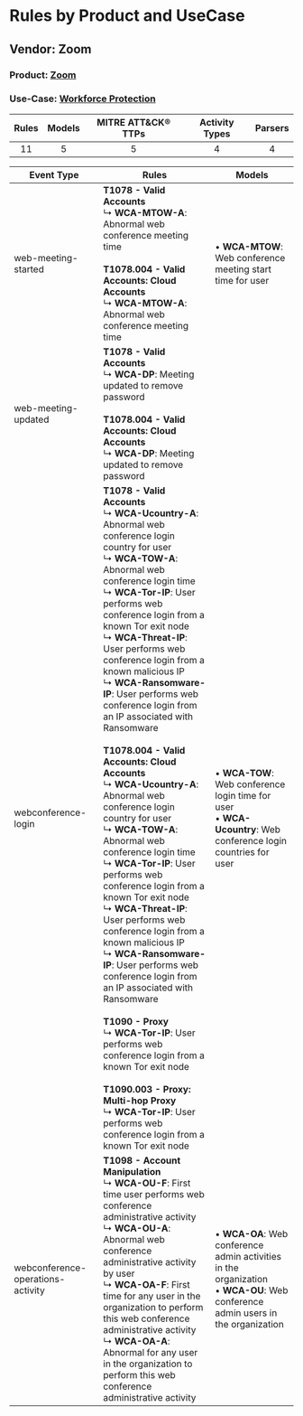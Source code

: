 Rules by Product and UseCase
============================
Vendor: Zoom
------------
### Product: [Zoom](../ds_zoom_zoom.md)
### Use-Case: [Workforce Protection](../../../../UseCases/uc_workforce_protection.md)

| Rules | Models | MITRE ATT&CK® TTPs | Activity Types | Parsers |
|:-----:|:------:|:------------------:|:--------------:|:-------:|
|  11   |   5    |         5          |       4        |    4    |

| Event Type    | Rules    | Models    |
| ---- | ---- | ---- |
| web-meeting-started    | <b>T1078 - Valid Accounts</b><br> ↳ <b>WCA-MTOW-A</b>: Abnormal web conference meeting time<br><br><b>T1078.004 - Valid Accounts: Cloud Accounts</b><br> ↳ <b>WCA-MTOW-A</b>: Abnormal web conference meeting time    |  • <b>WCA-MTOW</b>: Web conference meeting start time for user    |
| web-meeting-updated    | <b>T1078 - Valid Accounts</b><br> ↳ <b>WCA-DP</b>: Meeting updated to remove password<br><br><b>T1078.004 - Valid Accounts: Cloud Accounts</b><br> ↳ <b>WCA-DP</b>: Meeting updated to remove password    |    |
| webconference-login    | <b>T1078 - Valid Accounts</b><br> ↳ <b>WCA-Ucountry-A</b>: Abnormal web conference login country for user<br> ↳ <b>WCA-TOW-A</b>: Abnormal web conference login time<br> ↳ <b>WCA-Tor-IP</b>: User performs web conference login from a known Tor exit node<br> ↳ <b>WCA-Threat-IP</b>: User performs web conference login from a known malicious IP<br> ↳ <b>WCA-Ransomware-IP</b>: User performs web conference login from an IP associated with Ransomware<br><br><b>T1078.004 - Valid Accounts: Cloud Accounts</b><br> ↳ <b>WCA-Ucountry-A</b>: Abnormal web conference login country for user<br> ↳ <b>WCA-TOW-A</b>: Abnormal web conference login time<br> ↳ <b>WCA-Tor-IP</b>: User performs web conference login from a known Tor exit node<br> ↳ <b>WCA-Threat-IP</b>: User performs web conference login from a known malicious IP<br> ↳ <b>WCA-Ransomware-IP</b>: User performs web conference login from an IP associated with Ransomware<br><br><b>T1090 - Proxy</b><br> ↳ <b>WCA-Tor-IP</b>: User performs web conference login from a known Tor exit node<br><br><b>T1090.003 - Proxy: Multi-hop Proxy</b><br> ↳ <b>WCA-Tor-IP</b>: User performs web conference login from a known Tor exit node |  • <b>WCA-TOW</b>: Web conference login time for user<br> • <b>WCA-Ucountry</b>: Web conference login countries for user    |
| webconference-operations-activity | <b>T1098 - Account Manipulation</b><br> ↳ <b>WCA-OU-F</b>: First time user performs web conference administrative activity<br> ↳ <b>WCA-OU-A</b>: Abnormal web conference administrative activity by user<br> ↳ <b>WCA-OA-F</b>: First time for any user in the organization to perform this web conference administrative activity<br> ↳ <b>WCA-OA-A</b>: Abnormal for any user in the organization to perform this web conference administrative activity    |  • <b>WCA-OA</b>: Web conference admin activities in the organization<br> • <b>WCA-OU</b>: Web conference admin users in the organization |